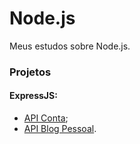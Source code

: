 # Node.js
Meus estudos sobre Node.js.

### Projetos

#### ExpressJS:
  * [API Conta](https://github.com/araujo21x/ApiContas);
  * [API Blog Pessoal](https://github.com/araujo21x/API_Blog_Pessoal).
